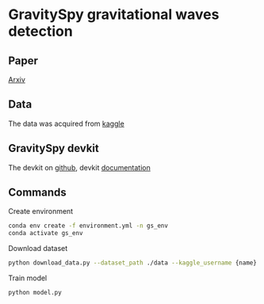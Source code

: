 # GravitySpy gravitational waves detection

## Paper

[Arxiv](https://arxiv.org/pdf/1611.04596)

## Data

The data was acquired from [kaggle](https://www.kaggle.com/datasets/tentotheminus9/gravity-spy-gravitational-waves/data)

## GravitySpy devkit

The devkit on [github](https://github.com/Gravity-Spy/GravitySpy), devkit [documentation](https://gravity-spy.github.io/)

## Commands

Create environment

```bash
conda env create -f environment.yml -n gs_env
conda activate gs_env
```

Download dataset

```bash
python download_data.py --dataset_path ./data --kaggle_username {name} --kaggle_key {key}
```

Train model

```bash
python model.py
```
